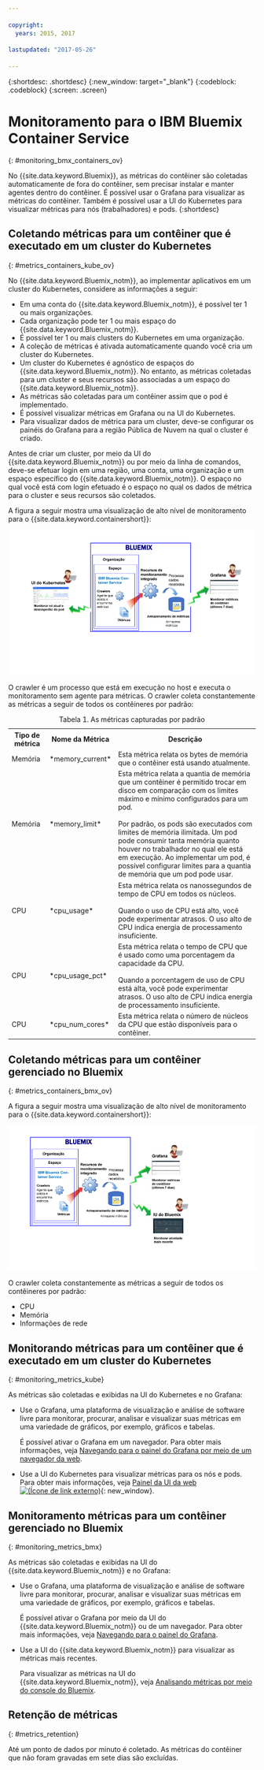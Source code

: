```yaml
---

copyright:
  years: 2015, 2017

lastupdated: "2017-05-26"

---
```



{:shortdesc: .shortdesc}
{:new_window: target="_blank"}
{:codeblock: .codeblock}
{:screen: .screen}


# Monitoramento para o IBM Bluemix Container Service
{: #monitoring_bmx_containers_ov}

No {{site.data.keyword.Bluemix}}, as métricas do contêiner são coletadas automaticamente de fora
do contêiner, sem precisar instalar e manter agentes dentro do contêiner. É possível usar o Grafana para visualizar as métricas do contêiner. Também é possível usar a UI do Kubernetes para visualizar métricas para nós (trabalhadores) e pods.
{:shortdesc}

## Coletando métricas para um contêiner que é executado em um cluster do Kubernetes
{: #metrics_containers_kube_ov}

No {{site.data.keyword.Bluemix_notm}}, ao implementar aplicativos em um cluster do Kubernetes, considere as informações a seguir:

* Em uma conta do {{site.data.keyword.Bluemix_notm}}, é possível ter 1 ou mais organizações.
* Cada organização pode ter 1 ou mais espaço do {{site.data.keyword.Bluemix_notm}}.
* É possível ter 1 ou mais clusters do Kubernetes em uma organização.
* A coleção de métricas é ativada automaticamente quando você cria um cluster do Kubernetes.
* Um cluster do Kubernetes é agnóstico de espaços do {{site.data.keyword.Bluemix_notm}}. No entanto, as métricas coletadas para um cluster e seus recursos são associadas a um espaço do {{site.data.keyword.Bluemix_notm}}.
* As métricas são coletadas para um contêiner assim que o pod é implementado.
* É possível visualizar métricas em Grafana ou na UI do Kubernetes.
* Para visualizar dados de métrica para um cluster, deve-se configurar os painéis do Grafana para a região Pública de Nuvem na qual o cluster é criado.

Antes de criar um cluster, por meio da UI do {{site.data.keyword.Bluemix_notm}} ou por meio da linha de comandos, deve-se efetuar login em uma região, uma conta, uma organização e um espaço específico do {{site.data.keyword.Bluemix_notm}}. O espaço no qual você está com login efetuado é o espaço no qual os dados de métrica para o cluster e seus recursos são coletados.

A figura a seguir mostra uma visualização de alto nível de monitoramento para o {{site.data.keyword.containershort}}:

![Visão geral de alto nível do componente para contêineres implementados em um cluster do Kubernetes](images/monitoring_kube.gif "Visão geral de alto nível do componente para contêineres implementados em um cluster do Kubernetes")

O crawler é um processo que está em execução no host e executa o monitoramento sem agente para métricas. O crawler coleta constantemente as métricas a seguir de todos os contêineres por padrão:

<table>
  <caption>Tabela 1.  As métricas capturadas por padrão</caption>
  <tr>
    <th>Tipo de métrica</th>
    <th>Nome da Métrica</th>
    <th>Descrição</th>
  </tr>
  <tr>
    <td>Memória</td>
    <td>*memory_current*</td>
    <td>Esta métrica relata os bytes de memória que o contêiner está usando atualmente. </td>
  </tr>
  <tr>
    <td>Memória</td>
    <td>*memory_limit*</td>
    <td>Esta métrica relata a quantia de memória que um contêiner é permitido trocar em disco em comparação com os limites máximo e mínimo configurados para um pod.<br> <br>Por padrão, os pods são executados com limites de memória ilimitada. Um pod pode consumir tanta memória quanto houver no trabalhador no qual ele está em execução. Ao implementar um pod, é possível configurar limites para a quantia de memória que um pod pode usar. </td>
  </tr>
  <tr>
    <td>CPU</td>
    <td>*cpu_usage*</td>
    <td>Esta métrica relata os nanossegundos de tempo de CPU em todos os núcleos. <br><br>Quando o uso de CPU está alto, você pode experimentar atrasos. O uso alto de CPU indica energia de processamento insuficiente.</td>
  </tr>
  <tr>
    <td>CPU</td>
    <td>*cpu_usage_pct*</td>
    <td>Esta métrica relata o tempo de CPU que é usado como uma porcentagem da capacidade da CPU. <br><br>Quando a porcentagem de uso de CPU está alta, você pode experimentar atrasos. O uso alto de CPU indica energia de processamento insuficiente.</td>
  </tr>
  <tr>
    <td>CPU</td>
    <td>*cpu_num_cores*</td>
    <td>Esta métrica relata o número de núcleos da CPU que estão disponíveis para o contêiner.</td>
  </tr>
</table>


## Coletando métricas para um contêiner gerenciado no Bluemix
{: #metrics_containers_bmx_ov}

A figura a seguir mostra uma visualização de alto nível de monitoramento para o {{site.data.keyword.containershort}}:

![Visão geral de alto nível do componente para contêineres implementados em uma infraestrutura em nuvem gerenciada pelo {{site.data.keyword.Bluemix_notm}}](images/monitoring_bmx.gif "Visão geral de alto nível do componente para contêineres implementados em uma infraestrutura em nuvem gerenciada pelo {{site.data.keyword.Bluemix_notm}}")

O crawler coleta constantemente as métricas a seguir de todos os contêineres por padrão:

* CPU
* Memória
* Informações de rede


## Monitorando métricas para um contêiner que é executado em um cluster do Kubernetes
{: #monitoring_metrics_kube}

As métricas são coletadas e exibidas na UI do Kubernetes e no Grafana:

* Use o Grafana, uma plataforma de visualização e análise de software livre para monitorar, procurar, analisar e visualizar suas métricas em uma variedade de gráficos, por exemplo, gráficos e tabelas.
 
    É possível ativar o Grafana em um navegador. Para obter mais informações, veja [Navegando para o painel do Grafana por meio de um navegador da web](../grafana/navigating_grafana.html#launch_grafana_from_browser).
    
* Use a UI do Kubernetes para visualizar métricas para os nós e pods. Para obter mais informações, veja [Painel da UI da web ![(Ícone de link externo)](../../../icons/launch-glyph.svg "Ícone de link externo")](https://kubernetes.io/docs/tasks/access-application-cluster/web-ui-dashboard/){: new_window}.


## Monitoramento métricas para um contêiner gerenciado no Bluemix
{: #monitoring_metrics_bmx}

As métricas são coletadas e exibidas na UI do {{site.data.keyword.Bluemix_notm}} e no Grafana:

* Use o Grafana, uma plataforma de visualização e análise de software livre para monitorar, procurar, analisar e visualizar suas métricas em uma variedade de gráficos, por exemplo, gráficos e tabelas.
 
    É possível ativar o Grafana por meio da UI do {{site.data.keyword.Bluemix_notm}} ou de um navegador. Para obter mais informações, veja [Navegando para o painel do Grafana](../grafana/navigating_grafana.html#navigating_grafana).
    

* Use a UI do {{site.data.keyword.Bluemix_notm}} para visualizar as métricas mais recentes.

    Para visualizar as métricas na UI do {{site.data.keyword.Bluemix_notm}}, veja [Analisando métricas por meio do console do Bluemix](analyzing_metrics_bmx_ui.html#analyzing_metrics_bmx_ui).


## Retenção de métricas
{: #metrics_retention}

Até um ponto de dados por minuto é coletado. As métricas do contêiner que não foram gravadas em sete dias são excluídas.
    

